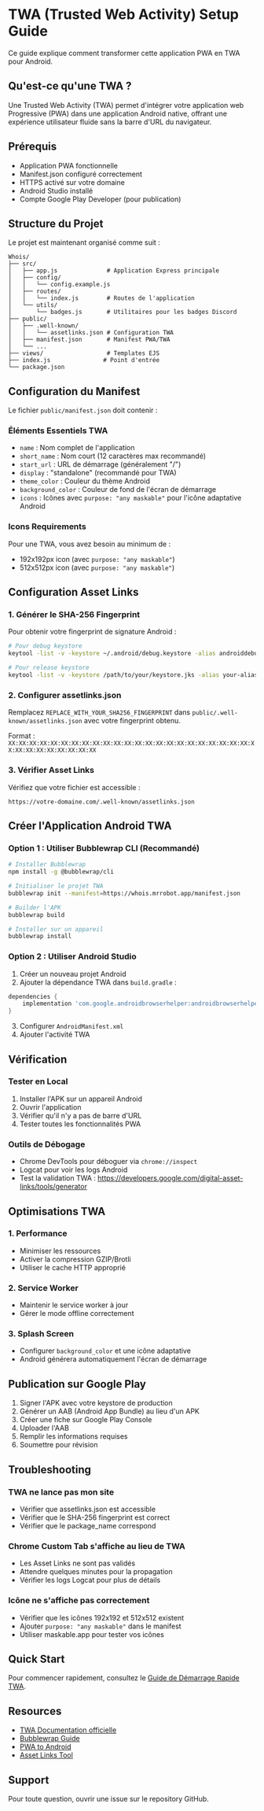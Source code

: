 # TWA (Trusted Web Activity) Setup Guide

Ce guide explique comment transformer cette application PWA en TWA pour Android.

## Qu'est-ce qu'une TWA ?

Une Trusted Web Activity (TWA) permet d'intégrer votre application web Progressive (PWA) dans une application Android native, offrant une expérience utilisateur fluide sans la barre d'URL du navigateur.

## Prérequis

- Application PWA fonctionnelle
- Manifest.json configuré correctement
- HTTPS activé sur votre domaine
- Android Studio installé
- Compte Google Play Developer (pour publication)

## Structure du Projet

Le projet est maintenant organisé comme suit :
```
Whois/
├── src/
│   ├── app.js              # Application Express principale
│   ├── config/
│   │   └── config.example.js
│   ├── routes/
│   │   └── index.js        # Routes de l'application
│   └── utils/
│       └── badges.js       # Utilitaires pour les badges Discord
├── public/
│   ├── .well-known/
│   │   └── assetlinks.json # Configuration TWA
│   ├── manifest.json       # Manifest PWA/TWA
│   └── ...
├── views/                  # Templates EJS
├── index.js               # Point d'entrée
└── package.json
```

## Configuration du Manifest

Le fichier `public/manifest.json` doit contenir :

### Éléments Essentiels TWA
- `name` : Nom complet de l'application
- `short_name` : Nom court (12 caractères max recommandé)
- `start_url` : URL de démarrage (généralement "/")
- `display` : "standalone" (recommandé pour TWA)
- `theme_color` : Couleur du thème Android
- `background_color` : Couleur de fond de l'écran de démarrage
- `icons` : Icônes avec `purpose: "any maskable"` pour l'icône adaptative Android

### Icons Requirements
Pour une TWA, vous avez besoin au minimum de :
- 192x192px icon (avec `purpose: "any maskable"`)
- 512x512px icon (avec `purpose: "any maskable"`)

## Configuration Asset Links

### 1. Générer le SHA-256 Fingerprint

Pour obtenir votre fingerprint de signature Android :

```bash
# Pour debug keystore
keytool -list -v -keystore ~/.android/debug.keystore -alias androiddebugkey -storepass android -keypass android

# Pour release keystore
keytool -list -v -keystore /path/to/your/keystore.jks -alias your-alias
```

### 2. Configurer assetlinks.json

Remplacez `REPLACE_WITH_YOUR_SHA256_FINGERPRINT` dans `public/.well-known/assetlinks.json` avec votre fingerprint obtenu.

Format : `XX:XX:XX:XX:XX:XX:XX:XX:XX:XX:XX:XX:XX:XX:XX:XX:XX:XX:XX:XX:XX:XX:XX:XX:XX:XX:XX:XX:XX:XX:XX:XX`

### 3. Vérifier Asset Links

Vérifiez que votre fichier est accessible :
```
https://votre-domaine.com/.well-known/assetlinks.json
```

## Créer l'Application Android TWA

### Option 1 : Utiliser Bubblewrap CLI (Recommandé)

```bash
# Installer Bubblewrap
npm install -g @bubblewrap/cli

# Initialiser le projet TWA
bubblewrap init --manifest=https://whois.mrrobot.app/manifest.json

# Builder l'APK
bubblewrap build

# Installer sur un appareil
bubblewrap install
```

### Option 2 : Utiliser Android Studio

1. Créer un nouveau projet Android
2. Ajouter la dépendance TWA dans `build.gradle` :
```gradle
dependencies {
    implementation 'com.google.androidbrowserhelper:androidbrowserhelper:2.5.0'
}
```

3. Configurer `AndroidManifest.xml`
4. Ajouter l'activité TWA

## Vérification

### Tester en Local

1. Installer l'APK sur un appareil Android
2. Ouvrir l'application
3. Vérifier qu'il n'y a pas de barre d'URL
4. Tester toutes les fonctionnalités PWA

### Outils de Débogage

- Chrome DevTools pour déboguer via `chrome://inspect`
- Logcat pour voir les logs Android
- Test la validation TWA : https://developers.google.com/digital-asset-links/tools/generator

## Optimisations TWA

### 1. Performance
- Minimiser les ressources
- Activer la compression GZIP/Brotli
- Utiliser le cache HTTP approprié

### 2. Service Worker
- Maintenir le service worker à jour
- Gérer le mode offline correctement

### 3. Splash Screen
- Configurer `background_color` et une icône adaptative
- Android générera automatiquement l'écran de démarrage

## Publication sur Google Play

1. Signer l'APK avec votre keystore de production
2. Générer un AAB (Android App Bundle) au lieu d'un APK
3. Créer une fiche sur Google Play Console
4. Uploader l'AAB
5. Remplir les informations requises
6. Soumettre pour révision

## Troubleshooting

### TWA ne lance pas mon site
- Vérifier que assetlinks.json est accessible
- Vérifier que le SHA-256 fingerprint est correct
- Vérifier que le package_name correspond

### Chrome Custom Tab s'affiche au lieu de TWA
- Les Asset Links ne sont pas validés
- Attendre quelques minutes pour la propagation
- Vérifier les logs Logcat pour plus de détails

### Icône ne s'affiche pas correctement
- Vérifier que les icônes 192x192 et 512x512 existent
- Ajouter `purpose: "any maskable"` dans le manifest
- Utiliser maskable.app pour tester vos icônes

## Quick Start

Pour commencer rapidement, consultez le [Guide de Démarrage Rapide TWA](./QUICK_START_TWA.md).

## Resources

- [TWA Documentation officielle](https://developer.chrome.com/docs/android/trusted-web-activity/)
- [Bubblewrap Guide](https://github.com/GoogleChromeLabs/bubblewrap)
- [PWA to Android](https://web.dev/android/)
- [Asset Links Tool](https://developers.google.com/digital-asset-links/tools/generator)

## Support

Pour toute question, ouvrir une issue sur le repository GitHub.
